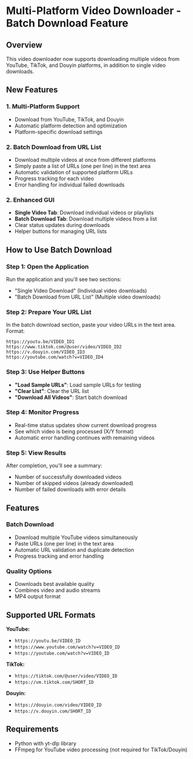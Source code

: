 # Multi-Platform Video Downloader - Batch Download Feature

## Overview
This video downloader now supports downloading multiple videos from YouTube, TikTok, and Douyin platforms, in addition to single video downloads.

## New Features

### 1. Multi-Platform Support
- Download from YouTube, TikTok, and Douyin
- Automatic platform detection and optimization
- Platform-specific download settings

### 2. Batch Download from URL List
- Download multiple videos at once from different platforms
- Simply paste a list of URLs (one per line) in the text area
- Automatic validation of supported platform URLs
- Progress tracking for each video
- Error handling for individual failed downloads

### 2. Enhanced GUI
- **Single Video Tab**: Download individual videos or playlists
- **Batch Download Tab**: Download multiple videos from a list
- Clear status updates during downloads
- Helper buttons for managing URL lists

## How to Use Batch Download

### Step 1: Open the Application
Run the application and you'll see two sections:
- "Single Video Download" (Individual video downloads)
- "Batch Download from URL List" (Multiple video downloads)

### Step 2: Prepare Your URL List
In the batch download section, paste your video URLs in the text area. Format:
```
https://youtu.be/VIDEO_ID1
https://www.tiktok.com/@user/video/VIDEO_ID2
https://v.douyin.com/VIDEO_ID3
https://youtube.com/watch?v=VIDEO_ID4
```

### Step 3: Use Helper Buttons
- **"Load Sample URLs"**: Load sample URLs for testing
- **"Clear List"**: Clear the URL list
- **"Download All Videos"**: Start batch download

### Step 4: Monitor Progress
- Real-time status updates show current download progress
- See which video is being processed (X/Y format)
- Automatic error handling continues with remaining videos

### Step 5: View Results
After completion, you'll see a summary:
- Number of successfully downloaded videos
- Number of skipped videos (already downloaded)
- Number of failed downloads with error details

## Features

### Batch Download
- Download multiple YouTube videos simultaneously
- Paste URLs (one per line) in the text area
- Automatic URL validation and duplicate detection
- Progress tracking and error handling

### Quality Options
- Downloads best available quality
- Combines video and audio streams
- MP4 output format

## Supported URL Formats
**YouTube:**
- `https://youtu.be/VIDEO_ID`
- `https://www.youtube.com/watch?v=VIDEO_ID`
- `https://youtube.com/watch?v=VIDEO_ID`

**TikTok:**
- `https://tiktok.com/@user/video/VIDEO_ID`
- `https://vm.tiktok.com/SHORT_ID`

**Douyin:**
- `https://douyin.com/video/VIDEO_ID`
- `https://v.douyin.com/SHORT_ID`

## Requirements
- Python with yt-dlp library
- FFmpeg for YouTube video processing (not required for TikTok/Douyin)

